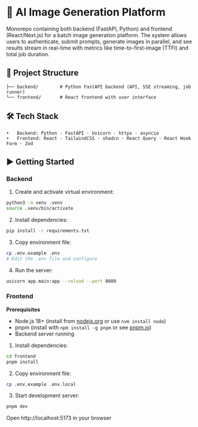 # 🚀 AI Image Generation Platform

Monorepo containing both backend (FastAPI, Python) and frontend (React/Next.js) for a batch image generation platform.
The system allows users to authenticate, submit prompts, generate images in parallel, and see results stream in real-time with metrics like time-to-first-image (TTFI) and total job duration.

## 📂 Project Structure
```
├── backend/        # Python FastAPI backend (API, SSE streaming, job runner)
└── frontend/       # React frontend with user interface
```

## 🛠 Tech Stack
	•	Backend: Python · FastAPI · Uvicorn · httpx · asyncio
	•	Frontend: React · TailwindCSS · shadcn · React Query · React Hook Form · Zod

## ▶️ Getting Started

### Backend
1. Create and activate virtual environment:
```bash
python3 -m venv .venv
source .venv/bin/activate
```

2. Install dependencies:
```bash
pip install -r requirements.txt
```

3. Copy environment file:
```bash
cp .env.example .env
# Edit the .env file and configure
```

4. Run the server:
```bash
uvicorn app.main:app --reload --port 8080
```

### Frontend

**Prerequisites**
- Node.js 18+ (install from [nodejs.org](https://nodejs.org) or use `nvm install node`)
- pnpm (install with `npm install -g pnpm` or see [pnpm.io](https://pnpm.io/installation))
- Backend server running

1. Install dependencies:
```bash
cd frontend
pnpm install
```

2. Copy environment file:
```bash
cp .env.example .env.local
```

3. Start development server:
```bash
pnpm dev
```

Open http://localhost:5173 in your browser